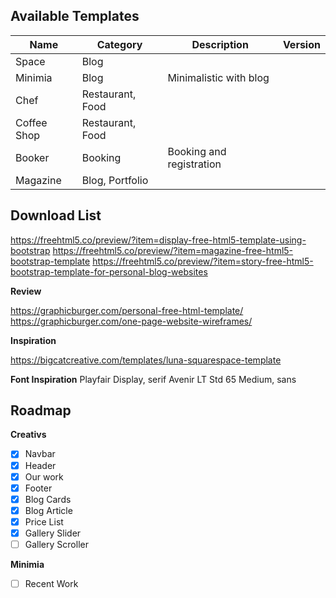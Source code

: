 ## Available Templates

Name | Category | Description | Version
-----|----------|-------------|--------
Space | Blog | |
Minimia | Blog | Minimalistic with blog |
Chef | Restaurant, Food | |
Coffee Shop | Restaurant, Food | |
Booker | Booking | Booking and registration | 
Magazine | Blog, Portfolio | |

## Download List 

https://freehtml5.co/preview/?item=display-free-html5-template-using-bootstrap
https://freehtml5.co/preview/?item=magazine-free-html5-bootstrap-template
https://freehtml5.co/preview/?item=story-free-html5-bootstrap-template-for-personal-blog-websites

**Review**

https://graphicburger.com/personal-free-html-template/
https://graphicburger.com/one-page-website-wireframes/

**Inspiration**

https://bigcatcreative.com/templates/luna-squarespace-template

**Font Inspiration** 
Playfair Display, serif 
Avenir LT Std 65 Medium, sans

## Roadmap

**Creativs**

- [x] Navbar 
- [x] Header 
- [x] Our work 
- [x] Footer
- [x] Blog Cards
- [x] Blog Article 
- [x] Price List 
- [x] Gallery Slider 
- [ ] Gallery Scroller 

**Minimia**

- [ ] Recent Work
